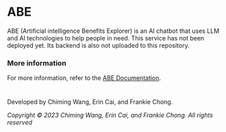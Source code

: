 # ABE
ABE (Artificial intelligence Benefits Explorer) is an AI chatbot that uses LLM and AI technologies to help people in need.
This service has not been deployed yet. Its backend is also not uploaded to this repository.

### More information
For more information, refer to the [ABE Documentation](https://github.com/2bf/ABE/blob/main/ABE%20Documentation%20and%20Requirements.pdf).

#  
Developed by Chiming Wang, Erin Cai, and Frankie Chong.

*Copyright © 2023 Chiming Wang, Erin Cai, and Frankie Chong. All rights reserved*
